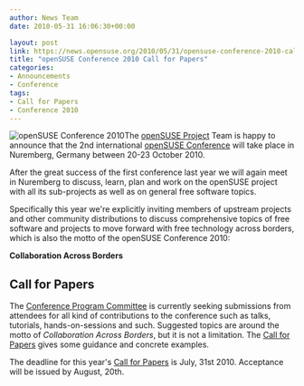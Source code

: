 ```yaml
---
author: News Team
date: 2010-05-31 16:06:30+00:00

layout: post
link: https://news.opensuse.org/2010/05/31/opensuse-conference-2010-call-for-papers-2/
title: "openSUSE Conference 2010 Call for Papers"
categories:
- Announcements
- Conference
tags:
- Call for Papers
- Conference 2010
---
```

![openSUSE Conference 2010](http://en.opensuse.org/images/d/d7/Conf2010_300x250px.png)The [openSUSE Project](http://www.opensuse.org) Team is happy to announce that the 2nd international [openSUSE Conference](http://en.opensuse.org/openSUSE:Conference) will take place in Nuremberg, Germany between 20-23 October 2010.

After the great success of the first conference last year we will again meet in Nuremberg to discuss, learn, plan and work on the openSUSE project with all its sub-projects as well as on general free software topics.

Specifically this year we're explicitly inviting members of upstream projects and other community distributions to discuss comprehensive topics of free software and projects to move forward with free technology across borders, which is also the motto of the openSUSE Conference 2010:


**Collaboration Across Borders**





## Call for Papers


The [Conference Program Committee](http://en.opensuse.org/openSUSE:Conference_program_committee) is currently seeking submissions from attendees for all kind of contributions to the conference such as talks, tutorials, hands-on-sessions and such. Suggested topics are around the motto of _Collaboration Across Borders_, but it is not a limitation. The [Call for Papers](http://en.opensuse.org/openSUSE:Conference_call_for_papers) gives some guidance and concrete examples.

The deadline for this year's [Call for Papers](http://en.opensuse.org/openSUSE:Conference_call_for_papers) is July, 31st 2010. Acceptance will be issued by August, 20th.		
